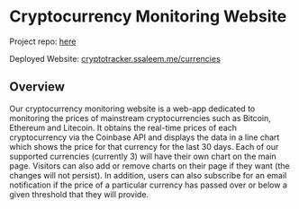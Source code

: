 # Cryptocurrency Monitoring Website

Project repo: [here](https://github.com/Dingchang/cryptocurrencyWeb/tree/master/crypto_tracker)

Deployed Website: [cryptotracker.ssaleem.me/currencies](cryptotracker.ssaleem.me/currencies)

## Overview
Our cryptocurrency monitoring website is a web-app dedicated to monitoring the prices of mainstream cryptocurrencies such as Bitcoin, Ethereum and Litecoin. It obtains the real-time prices of each cryptocurrency via the Coinbase API and displays the data in a line chart which shows the price for that currency for the last 30 days. Each of our supported currencies (currently 3) will have their own chart on the main page. Visitors can also add or remove charts on their page if they want (the changes will not persist). In addition, users can also subscribe for an email notification if the price of a particular currency has passed over or below a given threshold that they will provide.
